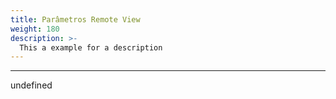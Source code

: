 ```yaml
---
title: Parâmetros Remote View
weight: 180
description: >-
  This a example for a description
---
```


---

undefined
